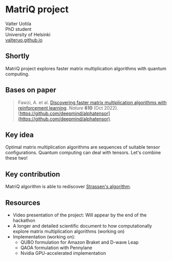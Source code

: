 # MatriQ project

Valter Uotila\
PhD student\
University of Helsinki\
[valteruo.github.io](valteruo.github.io)

## Shortly
MatriQ project explores faster matrix multiplication algorithms with quantum computing.

## Bases on paper
> Fawzi, A. et al. [Discovering faster matrix multiplication algorithms with reinforcement learning](https://www.nature.com/articles/s41586-022-05172-4).
*Nature* **610** (Oct 2022). [https://github.com/deepmind/alphatensor](https://github.com/deepmind/alphatensor).

## Key idea
Optimal matrix multiplication algorithms are sequences of suitable tensor configurations. Quantum computing can deal with tensors. Let's combine these two!

## Key contribution
MatriQ algorithm is able to rediscover [Strassen's algorithm](https://en.wikipedia.org/wiki/Strassen_algorithm).

## Resources
  - Video presentation of the project: Will appear by the end of the hackathon
  - A longer and detailed scientific document to how computationally explore matrix multiplication algorithms (working on)
  - Implementation (working on):
    - QUBO formulation for Amazon Braket and D-wave Leap
    - QAOA formulation with Pennylane
    - Nvidia GPU-accelerated implementation
